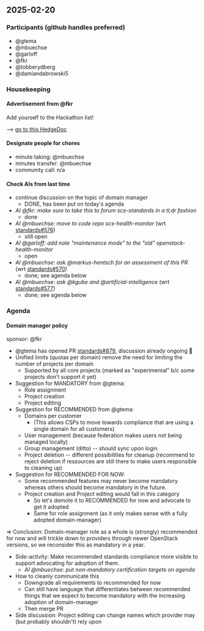 ## 2025-02-20

### Participants (github handles preferred)

- @gtema
- @mbuechse
- @garloff
- @fkr
- @tobberydberg
- @damiandabrowski5

### Housekeeping

#### Advertisement from @fkr

Add yourself to the Hackathon list!

--> [go to this HedgeDoc](https://input.scs.community/uKDOOIPFSi-mg8g4h6Bztg)

#### Designate people for chores

- minute taking: @mbuechse
- minutes transfer: @mbuechse
- community call: n/a

#### Check AIs from last time

- continue discussion on the topic of domain manager
  - DONE, has been put on today's agenda
- _AI @fkr: make sure to take this to forum scs-standards in a tl;dr fashion_
  - done
- _AI @mbuechse: move to code repo scs-health-monitor_ (wrt [standards#576](https://github.com/SovereignCloudStack/standards/pull/576))
  - still open
- _AI @garloff: add note "maintenance mode" to the "old" openstack-health-monitor_
  - open
- _AI @mbuechse: ask @markus-hentsch for an assessment of this PR_ (wrt [standards#570](https://github.com/SovereignCloudStack/standards/pull/570))
  - done; see agenda below
- _AI @mbuechse: ask @kgube and @artificial-intelligence_ (wrt [standards#577](https://github.com/SovereignCloudStack/standards/pull/577))
  - done; see agenda below

### Agenda

#### Domain manager policy

sponsor: @fkr

- @gtema has opened PR [standards#879](https://github.com/SovereignCloudStack/standards/pull/879), discussion already ongoing :rocket: 
- Unified limits (quotas per domain) remove the need for limiting the number of projects per domain
    - Supported by all core projects (marked as "experimental" b/c some projects don't support it yet)
- Suggestion for MANDATORY from @gtema:
    - Role assignment
    - Project creation
    - Project editing
- Suggestion for RECOMMENDED from @gtema:
  - Domains per customer
    - (This allows CSPs to move towards compliance that are using a single domain for all customers)
  - User management (because federation makes users not being managed locally)
  - Group management (ditto) -- should sync upon login
  - Project deletion -- different possibilities for cleanup (recommend to reject deletion if ressources are still there to make users responsible to cleaning up)
- Suggestion for RECOMMENDED FOR NOW:
  - Some recommended features may never become mandatory whereas others should become mandatory in the future.
  - Project creation and Project editing would fall in this category
    - So let's demote it to RECOMMENDED for now and advocate to get it adopted
    - Same for role assignment (as it only makes sense with a fully adopted domain-manager)

=> Conclusion: Domain-manager role as a whole is (strongly) recommended for now and will trickle down to providers through newer OpenStack versions, so we reconsider this as mandatory in a year.

- Side-activity: Make recommended standards compliance more visible to support advocating for adoption of them.
  - _AI @mbuechse: put non-mandatory certification targets on agenda_
- How to cleanly communicate this
  - Downgrade all requirements to recommended for now
  - Can still have language that differentiates between recommended things that we expect to become mandatory with the increasing adoption of domain-manager
  - Then merge PR
- Side discussion: Project editing can change names which provider may (but probably shouldn't) rely upon

